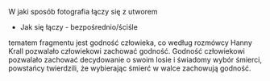 
W jaki sposób fotografia łączy się z utworem
- Jak się łączy - bezpośrednio/ściśle

tematem fragmentu jest godność człowieka, co według rozmówcy Hanny Krall pozwalało człowiekowi zachować godność. 
	Godność człowiekowi pozwalało zachować decydowanie o swoim losie i świadomy wybór śmierci, powstańcy twierdzili, że wybierając śmierć w walce zachowują godność.